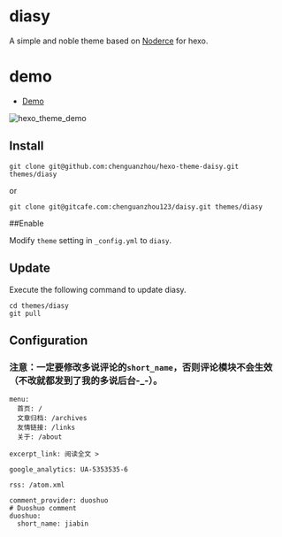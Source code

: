 # diasy

A simple and noble theme based on [Noderce](https://github.com/willerce/hexo-theme-noderce) for hexo.

# demo
- [Demo](http://jiabin.tk/2014/04/19/a-simple-and-noble-theme-for-hexo/)

![hexo_theme_demo](http://jiabin.tk/img/2014/hexo_theme_demo.jpg)

## Install


```
git clone git@github.com:chenguanzhou/hexo-theme-daisy.git themes/diasy
```
or
```
git clone git@gitcafe.com:chenguanzhou123/daisy.git themes/diasy
```
##Enable

Modify `theme` setting in `_config.yml` to `diasy`.

## Update

Execute the following command to update diasy.

```
cd themes/diasy
git pull
```

## Configuration
### 注意：一定要修改多说评论的`short_name`，否则评论模块不会生效（不改就都发到了我的多说后台-_-）。

```
menu:
  首页: /
  文章归档: /archives
  友情链接: /links
  关于: /about

excerpt_link: 阅读全文 >

google_analytics: UA-5353535-6

rss: /atom.xml

comment_provider: duoshuo
# Duoshuo comment
duoshuo:
  short_name: jiabin
```
